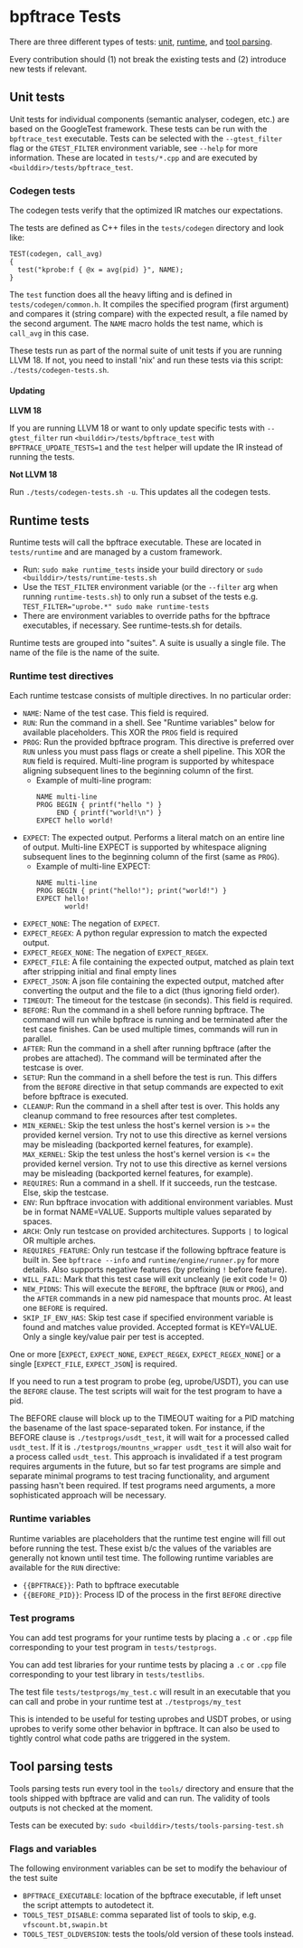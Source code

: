# bpftrace Tests

There are three different types of tests: [unit](#unit-tests), [runtime](#runtime-tests), and [tool parsing](#tool-parsing-tests).

Every contribution should (1) not break the existing tests and (2) introduce new tests if relevant.

## Unit tests

Unit tests for individual components (semantic analyser, codegen, etc.) are based on the GoogleTest framework. These tests can be run with the `bpftrace_test` executable. Tests can be selected with the `--gtest_filter` flag or the `GTEST_FILTER` environment variable, see `--help` for more information. These are located in `tests/*.cpp` and are executed by `<builddir>/tests/bpftrace_test`.

### Codegen tests

The codegen tests verify that the optimized IR matches our expectations.

The tests are defined as C++ files in the `tests/codegen` directory and look like:

```
TEST(codegen, call_avg)
{
  test("kprobe:f { @x = avg(pid) }", NAME);
}
```

The `test` function does all the heavy lifting and is defined in
`tests/codegen/common.h`. It compiles the specified program (first argument) and
compares it (string compare) with the expected result, a file named by the
second argument. The `NAME` macro holds the test name,  which is `call_avg` in
this case.

These tests run as part of the normal suite of unit tests if you are running LLVM 18.
If not, you need to install 'nix' and run these tests via this script:
`./tests/codegen-tests.sh`.

#### Updating

**LLVM 18**

If you are running LLVM 18 or want to only update specific tests with `--gtest_filter`
run `<builddir>/tests/bpftrace_test` with `BPFTRACE_UPDATE_TESTS=1` and the `test`
helper will update the IR instead of running the tests.

**Not LLVM 18**

Run `./tests/codegen-tests.sh -u`. This updates all the codegen tests.

## Runtime tests

Runtime tests will call the bpftrace executable. These are located in `tests/runtime` and are managed by a custom framework.

* Run: `sudo make runtime_tests` inside your build directory or `sudo <builddir>/tests/runtime-tests.sh`
* Use the `TEST_FILTER` environment variable (or the `--filter` arg when running `runtime-tests.sh`) to only run a subset of the tests e.g. `TEST_FILTER="uprobe.*" sudo make runtime-tests`
* There are environment variables to override paths for the bpftrace executables, if necessary. See runtime-tests.sh for details.

Runtime tests are grouped into "suites". A suite is usually a single file. The
name of the file is the name of the suite.

### Runtime test directives

Each runtime testcase consists of multiple directives. In no particular order:

* `NAME`: Name of the test case. This field is required.
* `RUN`: Run the command in a shell. See "Runtime variables" below for
  available placeholders. This XOR the `PROG` field is required
* `PROG`: Run the provided bpftrace program. This directive is preferred over
  `RUN` unless you must pass flags or create a shell pipeline.  This XOR the
  `RUN` field is required. Multi-line program is supported by whitespace aligning
  subsequent lines to the beginning column of the first.
  * Example of multi-line program:
    ```
    NAME multi-line
    PROG BEGIN { printf("hello ") }
         END { printf("world!\n") }
    EXPECT hello world!
    ```
* `EXPECT`: The expected output. Performs a literal match on an entire line of
  output. Multi-line EXPECT is supported by whitespace aligning subsequent
  lines to the beginning column of the first (same as `PROG`).
  * Example of multi-line EXPECT:
    ```
    NAME multi-line
    PROG BEGIN { print("hello!"); print("world!") }
    EXPECT hello!
           world!
    ```
* `EXPECT_NONE`: The negation of `EXPECT`.
* `EXPECT_REGEX`: A python regular expression to match the expected output.
* `EXPECT_REGEX_NONE`: The negation of `EXPECT_REGEX`.
* `EXPECT_FILE`: A file containing the expected output, matched as plain
   text after stripping initial and final empty lines
* `EXPECT_JSON`: A json file containing the expected output, matched after
   converting the output and the file to a dict (thus ignoring field order).
* `TIMEOUT`: The timeout for the testcase (in seconds). This field is required.
* `BEFORE`: Run the command in a shell before running bpftrace. The command
  will run while bpftrace is running and be terminated after the test case
  finishes. Can be used multiple times, commands will run in parallel.
* `AFTER`: Run the command in a shell after running bpftrace (after the probes
  are attached). The command will be terminated after the testcase is over.
* `SETUP`: Run the command in a shell before the test is run. This differs from
  the `BEFORE` directive in that setup commands are expected to exit before
  bpftrace is executed.
* `CLEANUP`: Run the command in a shell after test is over. This holds any
  cleanup command to free resources after test completes.
* `MIN_KERNEL`: Skip the test unless the host's kernel version is >= the
  provided kernel version. Try not to use this directive as kernel versions may
  be misleading (backported kernel features, for example).
 `MAX_KERNEL`: Skip the test unless the host's kernel version is <= the
  provided kernel version. Try not to use this directive as kernel versions may
  be misleading (backported kernel features, for example).
* `REQUIRES`: Run a command in a shell. If it succeeds, run the testcase.
  Else, skip the testcase.
* `ENV`: Run bpftrace invocation with additional environment variables. Must be
  in format NAME=VALUE. Supports multiple values separated by spaces.
* `ARCH`: Only run testcase on provided architectures. Supports `|` to logical
  OR multiple arches.
* `REQUIRES_FEATURE`: Only run testcase if the following bpftrace feature is
  built in. See `bpftrace --info` and `runtime/engine/runner.py` for more
  details. Also supports negative features (by prefixing `!` before feature).
* `WILL_FAIL`: Mark that this test case will exit uncleanly (ie exit code != 0)
* `NEW_PIDNS`: This will execute the `BEFORE`, the bpftrace (`RUN` or `PROG`),
  and the `AFTER` commands in a new pid namespace that mounts proc. At least one
  `BEFORE` is required.
* `SKIP_IF_ENV_HAS`: Skip test case if specified environment variable is found
  and matches value provided. Accepted format is KEY=VALUE. Only a single key/value
  pair per test is accepted.

One or more [`EXPECT`, `EXPECT_NONE`, `EXPECT_REGEX`, `EXPECT_REGEX_NONE`] or
a single [`EXPECT_FILE`, `EXPECT_JSON`] is required.

If you need to run a test program to probe (eg, uprobe/USDT), you can use the
`BEFORE` clause. The test scripts will wait for the test program to have a pid.

The BEFORE clause will block up to the TIMEOUT waiting for a PID matching the
basename of the last space-separated token. For instance, if the BEFORE clause
is `./testprogs/usdt_test`, it will wait for a processed called `usdt_test`.
If it is `./testprogs/mountns_wrapper usdt_test` it will also wait for a
process called `usdt_test`. This approach is invalidated if a test program
requires arguments in the future, but so far test programs are simple and
separate minimal programs to test tracing functionality, and argument passing
hasn't been required. If test programs need arguments, a more sophisticated
approach will be necessary.

### Runtime variables

Runtime variables are placeholders that the runtime test engine will fill out
before running the test. These exist b/c the values of the variables are generally
not known until test time. The following runtime variables are available for the
`RUN` directive:

* `{{BPFTRACE}}`: Path to bpftrace executable
* `{{BEFORE_PID}}`: Process ID of the process in the first `BEFORE` directive

### Test programs

You can add test programs for your runtime tests by placing a `.c` or `.cpp` file corresponding to your test program in `tests/testprogs`.

You can add test libraries for your runtime tests by placing a `.c` or `.cpp` file corresponding to your test library in `tests/testlibs`.

The test file `tests/testprogs/my_test.c` will result in an executable that you can call and probe in your runtime test at `./testprogs/my_test`

This is intended to be useful for testing uprobes and USDT probes, or using uprobes to verify some other behavior in bpftrace. It can also
be used to tightly control what code paths are triggered in the system.

## Tool parsing tests

Tools parsing tests run every tool in the `tools/` directory and ensure that the tools shipped with bpftrace are valid and can run. The validity of tools outputs is not checked at the moment.

Tests can be executed by: `sudo <builddir>/tests/tools-parsing-test.sh`

### Flags and variables

The following environment variables can be set to modify the behaviour of the
test suite

- `BPFTRACE_EXECUTABLE`: location of the bpftrace executable, if left unset the
  script attempts to autodetect it.
- `TOOLS_TEST_DISABLE`: comma separated list of tools to skip, e.g.
  `vfscount.bt,swapin.bt`
- `TOOLS_TEST_OLDVERSION`: tests the tools/old version of these tools instead.
